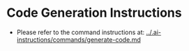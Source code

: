 # Code Generation Instructions

- Please refer to the command instructions at: [../.ai-instructions/commands/generate-code.md](../.ai-instructions/commands/generate-code.md)